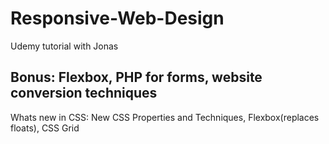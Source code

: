 # Responsive-Web-Design
Udemy tutorial with Jonas

## Bonus: Flexbox, PHP for forms, website conversion techniques
 Whats new in CSS: New CSS Properties and Techniques, Flexbox(replaces floats), CSS Grid
